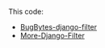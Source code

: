 This code:
- [BugBytes-django-filter](https://www.youtube.com/watch?v=FTUxl5ZCMb8)
- [More-Django-Filter](https://www.youtube.com/watch?v=5GfStNgnpJY)